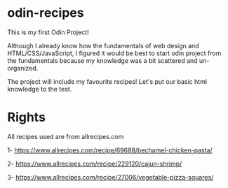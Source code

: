 # odin-recipes
This is my first Odin Project!

Although I already know how the fundamentals of web design and HTML/CSS/JavaScript, I figured it would be best to start odin project from the fundamentals because my knowledge was a bit scattered and un-organized.

The project will include my favourite recipes! Let's put our basic html knowledge to the test.


# Rights

All recipes used are from allrecipes.com

1- https://www.allrecipes.com/recipe/69688/bechamel-chicken-pasta/

2- https://www.allrecipes.com/recipe/229120/cajun-shrimp/

3- https://www.allrecipes.com/recipe/27006/vegetable-pizza-squares/